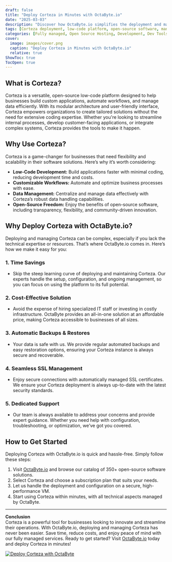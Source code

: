 ```yaml
---
draft: false
title: "Deploy Corteza in Minutes with OctaByte.io"
date: "2025-03-03"
description: "Discover how OctaByte.io simplifies the deployment and management of Corteza, a powerful open-source low-code platform. Save time, reduce costs, and enjoy seamless automation with OctaByte's fully managed services."
tags: [Corteza deployment, low-code platform, open-source software, managed services, OctaByte, Corteza hosting, automated backups, SSL management, cost-effective solutions, time-saving deployment]
categories: [Fully managed, Open Source Hosting, Development, Dev Tools]
cover:
  image: images/cover.png
  caption: "Deploy Corteza in Minutes with OctaByte.io"
  relative: true
ShowToc: true
TocOpen: true
---
```



## What is Corteza?

Corteza is a versatile, open-source low-code platform designed to help businesses build custom applications, automate workflows, and manage data efficiently. With its modular architecture and user-friendly interface, Corteza empowers organizations to create tailored solutions without the need for extensive coding expertise. Whether you're looking to streamline internal processes, develop customer-facing applications, or integrate complex systems, Corteza provides the tools to make it happen.

## Why Use Corteza?

Corteza is a game-changer for businesses that need flexibility and scalability in their software solutions. Here’s why it’s worth considering:

- **Low-Code Development:** Build applications faster with minimal coding, reducing development time and costs.
- **Customizable Workflows:** Automate and optimize business processes with ease.
- **Data Management:** Centralize and manage data effectively with Corteza’s robust data handling capabilities.
- **Open-Source Freedom:** Enjoy the benefits of open-source software, including transparency, flexibility, and community-driven innovation.

## Why Deploy Corteza with OctaByte.io?

Deploying and managing Corteza can be complex, especially if you lack the technical expertise or resources. That’s where OctaByte.io comes in. Here’s how we make it easy for you:

### 1. **Time Savings**
   - Skip the steep learning curve of deploying and maintaining Corteza. Our experts handle the setup, configuration, and ongoing management, so you can focus on using the platform to its full potential.

### 2. **Cost-Effective Solution**
   - Avoid the expense of hiring specialized IT staff or investing in costly infrastructure. OctaByte provides an all-in-one solution at an affordable price, making Corteza accessible to businesses of all sizes.

### 3. **Automatic Backups & Restores**
   - Your data is safe with us. We provide regular automated backups and easy restoration options, ensuring your Corteza instance is always secure and recoverable.

### 4. **Seamless SSL Management**
   - Enjoy secure connections with automatically managed SSL certificates. We ensure your Corteza deployment is always up-to-date with the latest security standards.

### 5. **Dedicated Support**
   - Our team is always available to address your concerns and provide expert guidance. Whether you need help with configuration, troubleshooting, or optimization, we’ve got you covered.

## How to Get Started

Deploying Corteza with OctaByte.io is quick and hassle-free. Simply follow these steps:

1. Visit [OctaByte.io](https://octabyte.io) and browse our catalog of 350+ open-source software solutions.
2. Select Corteza and choose a subscription plan that suits your needs.
3. Let us handle the deployment and configuration on a secure, high-performance VM.
4. Start using Corteza within minutes, with all technical aspects managed by OctaByte.

---

**Conclusion**  
Corteza is a powerful tool for businesses looking to innovate and streamline their operations. With OctaByte.io, deploying and managing Corteza has never been easier. Save time, reduce costs, and enjoy peace of mind with our fully managed services. Ready to get started? Visit [OctaByte.io](https://octabyte.io) today and deploy Corteza in minutes!

[![Deploy Corteza with OctaByte](/images/deploy-on-octabyte.png)](https://octabyte.io/fully-managed-open-source-services/development/dev-tools/corteza)